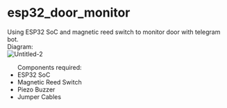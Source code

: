 # esp32_door_monitor
Using ESP32 SoC and magnetic reed switch to monitor door with telegram bot. <br>
Diagram: <br>
![Untitled-2](https://user-images.githubusercontent.com/84715134/150921637-fa587c61-d7cf-4443-9831-2fc76a539760.svg) <br>
<ul> Components required:
  <li> ESP32 SoC </li>
  <li> Magnetic Reed Switch </li>
  <li> Piezo Buzzer </li>
  <li> Jumper Cables </li>
</ul>
